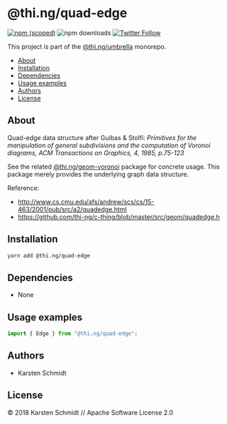 # @thi.ng/quad-edge

[![npm (scoped)](https://img.shields.io/npm/v/@thi.ng/quad-edge.svg)](https://www.npmjs.com/package/@thi.ng/quad-edge)
![npm downloads](https://img.shields.io/npm/dm/@thi.ng/quad-edge.svg)
[![Twitter Follow](https://img.shields.io/twitter/follow/thing_umbrella.svg?style=flat-square&label=twitter)](https://twitter.com/thing_umbrella)

This project is part of the
[@thi.ng/umbrella](https://github.com/thi-ng/umbrella/) monorepo.

<!-- TOC depthFrom:2 depthTo:3 -->

- [About](#about)
- [Installation](#installation)
- [Dependencies](#dependencies)
- [Usage examples](#usage-examples)
- [Authors](#authors)
- [License](#license)

<!-- /TOC -->

## About

Quad-edge data structure after Guibas & Stolfi: _Primitives for the
manipulation of general subdivisions and the computation of Voronoi
diagrams, ACM Transactions on Graphics, 4, 1985, p.75-123_

See the related
[@thi.ng/geom-voronoi](https://github.com/thi-ng/umbrella/tree/master/packages/geom-voronoi)
package for concrete usage. This package merely provides the underlying
graph data structure.

Reference:

- http://www.cs.cmu.edu/afs/andrew/scs/cs/15-463/2001/pub/src/a2/quadedge.html
- https://github.com/thi-ng/c-thing/blob/master/src/geom/quadedge.h

## Installation

```bash
yarn add @thi.ng/quad-edge
```

## Dependencies

- None

## Usage examples

```ts
import { Edge } from "@thi.ng/quad-edge";
```

## Authors

- Karsten Schmidt

## License

&copy; 2018 Karsten Schmidt // Apache Software License 2.0
